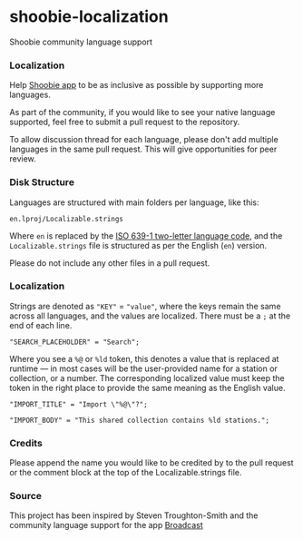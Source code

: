 # shoobie-localization
Shoobie community language support

### Localization

Help [Shoobie app](https://apps.apple.com/us/app/broadcasts/idid1488166941?ls=1) to be as inclusive as possible by supporting more languages.

As part of the community, if you would like to see your native language supported, feel free to submit a pull request to the repository.

To allow discussion thread for each language, please don't add multiple languages in the same pull request. This will give opportunities for peer review.

### Disk Structure
Languages are structured with main folders per language, like this:

`en.lproj/Localizable.strings`

Where `en` is replaced by the [ISO 639-1 two-letter language code](https://en.wikipedia.org/wiki/List_of_ISO_639-1_codes), and the `Localizable.strings` file is structured as per the English (`en`) version.

Please do not include any other files in a pull request.

### Localization

Strings are denoted as `"KEY"` = `"value"`, where the keys remain the same across all languages, and the values are localized. There must be a `;` at the end of each line.

`"SEARCH_PLACEHOLDER" = "Search";`

Where you see a `%@` or `%ld` token, this denotes a value that is replaced at runtime — in most cases will be the user-provided name for a station or collection, or a number. The corresponding localized value must keep the token in the right place to provide the same meaning as the English value.

`"IMPORT_TITLE" = "Import \"%@\"?";`

`"IMPORT_BODY" = "This shared collection contains %ld stations.";`


### Credits

Please append the name you would like to be credited by to the pull request or the comment block at the top of the Localizable.strings file.

### Source

This project has been inspired by Steven Troughton-Smith and the community language support for the app [Broadcast](https://github.com/steventroughtonsmith/broadcasts-localization)
